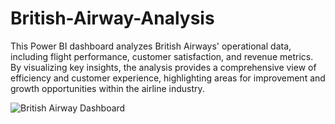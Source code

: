 # British-Airway-Analysis
This Power BI dashboard analyzes British Airways' operational data, including flight performance, customer satisfaction, and revenue metrics. By visualizing key insights, the analysis provides a comprehensive view of efficiency and customer experience, highlighting areas for improvement and growth opportunities within the airline industry.

![British Airway Dashboard](https://github.com/user-attachments/assets/77686e46-52e2-4fcc-b447-6a5d561af85b)
